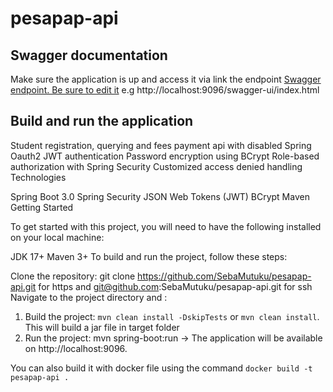 # pesapap-api

## Swagger documentation
Make sure the application is up and access it via link the endpoint [Swagger endpoint. Be sure to edit it](URI/swagger-ui/index.html) e.g http://localhost:9096/swagger-ui/index.html

## Build and run the application
Student registration, querying and fees payment api with disabled Spring Oauth2 JWT authentication Password encryption using BCrypt Role-based authorization with Spring Security Customized access denied handling Technologies

Spring Boot 3.0 Spring Security JSON Web Tokens (JWT) BCrypt Maven Getting Started

To get started with this project, you will need to have the following installed on your local machine:

JDK 17+ Maven 3+ To build and run the project, follow these steps:

Clone the repository: git clone https://github.com/SebaMutuku/pesapap-api.git for https and git@github.com:SebaMutuku/pesapap-api.git for ssh
Navigate to the project directory and :  
1. Build the project: `mvn clean install -DskipTests` or `mvn clean install`. This will build a jar file in target folder
2. Run the project: mvn spring-boot:run -> The application will be available on http://localhost:9096.

You can also build it with docker file using the command `docker build -t pesapap-api .`
